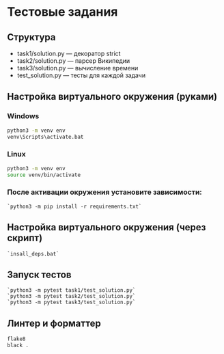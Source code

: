 # Тестовые задания

## Структура
- task1/solution.py — декоратор strict
- task2/solution.py — парсер Википедии
- task3/solution.py — вычисление времени
- test_solution.py — тесты для каждой задачи

## Настройка виртуального окружения (руками)

### Windows
```bat
python3 -m venv env
venv\Scripts\activate.bat
```

### Linux
```bash
python3 -m venv env
source venv/bin/activate
```

### После активации окружения установите зависимости:
    `python3 -m pip install -r requirements.txt`

## Настройка виртуального окружения (через скрипт)
    `insall_deps.bat`

## Запуск тестов
    `python3 -m pytest task1/test_solution.py`
    `python3 -m pytest task2/test_solution.py`
    `python3 -m pytest task3/test_solution.py`

## Линтер и форматтер
```bash
flake8
black .
```